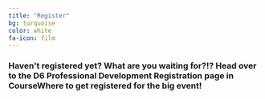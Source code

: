```yaml
---
title: "Register"
bg: turquoise
color: white
fa-icon: film
---
```


### Haven't registered yet? What are you waiting for?!? Head over to the D6 Professional Development Registration page in CourseWhere to get registered for the big event!

<i href="http://www.solutionwhere.com/greeleyschools/cw/showcourse.asp?2117" class="fa fa-sign-in" aria-hidden="true"></i>
